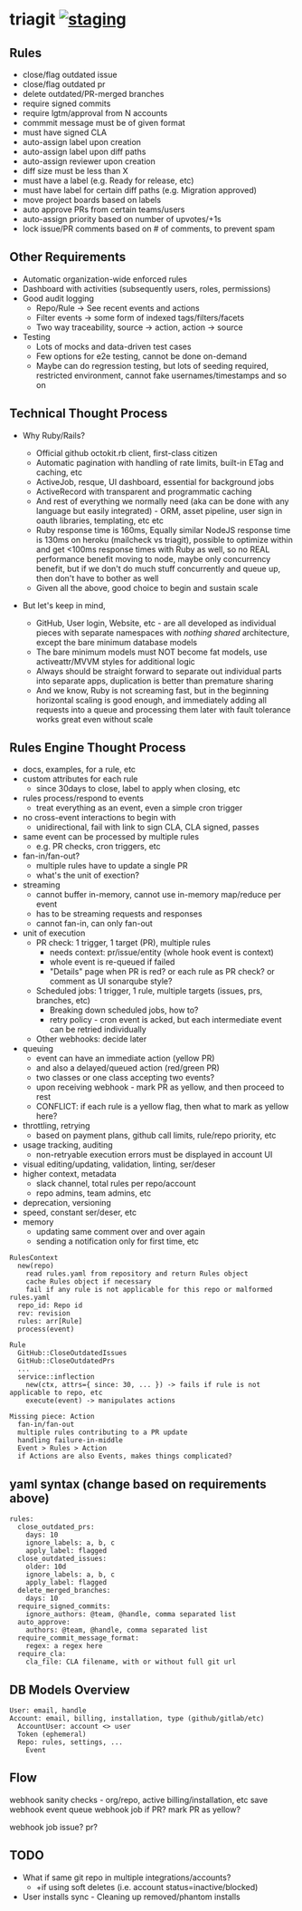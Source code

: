 # triagit [![staging](https://gitlab.com/triagit/triagit/badges/master/build.svg)](https://gitlab.com/triagit/triagit/commits/master)

## Rules

* close/flag outdated issue
* close/flag outdated pr
* delete outdated/PR-merged branches
* require signed commits
* require lgtm/approval from N accounts
* commmit message must be of given format
* must have signed CLA
* auto-assign label upon creation
* auto-assign label upon diff paths
* auto-assign reviewer upon creation
* diff size must be less than X
* must have a label (e.g. Ready for release, etc)
* must have label for certain diff paths (e.g. Migration approved)
* move project boards based on labels
* auto approve PRs from certain teams/users
* auto-assign priority based on number of upvotes/+1s
* lock issue/PR comments based on # of comments, to prevent spam

## Other Requirements

* Automatic organization-wide enforced rules
* Dashboard with activities (subsequently users, roles, permissions)
* Good audit logging
  * Repo/Rule -> See recent events and actions
  * Filter events -> some form of indexed tags/filters/facets
  * Two way traceability, source -> action, action -> source
* Testing
  * Lots of mocks and data-driven test cases
  * Few options for e2e testing, cannot be done on-demand
  * Maybe can do regression testing, but lots of seeding required, restricted environment, cannot fake usernames/timestamps and so on

## Technical Thought Process

* Why Ruby/Rails?
  - Official github octokit.rb client, first-class citizen
  - Automatic pagination with handling of rate limits, built-in ETag and caching, etc
  - ActiveJob, resque, UI dashboard, essential for background jobs
  - ActiveRecord with transparent and programmatic caching
  - And rest of everything we normally need (aka can be done with any language but easily integrated) - ORM, asset pipeline, user sign in oauth libraries, templating, etc etc
  - Ruby response time is 160ms, Equally similar NodeJS response time is 130ms on heroku (mailcheck vs triagit), possible to optimize within and get <100ms response times with Ruby as well, so no REAL performance benefit moving to node, maybe only concurrency benefit, but if we don't do much stuff concurrently and queue up, then don't have to bother as well
  - Given all the above, good choice to begin and sustain scale

* But let's keep in mind,
  - GitHub, User login, Website, etc - are all developed as individual pieces with separate namespaces with *nothing shared* architecture, except the bare minimum database models
  - The bare minimum models must NOT become fat models, use activeattr/MVVM styles for additional logic
  - Always should be straight forward to separate out individual parts into separate apps, duplication is better than premature sharing
  - And we know, Ruby is not screaming fast, but in the beginning horizontal scaling is good enough, and immediately adding all requests into a queue and processing them later with fault tolerance works great even without scale

## Rules Engine Thought Process

- docs, examples, for a rule, etc
- custom attributes for each rule
  - since 30days to close, label to apply when closing, etc
- rules process/respond to events
  - treat everything as an event, even a simple cron trigger
- no cross-event interactions to begin with
  - unidirectional, fail with link to sign CLA, CLA signed, passes
- same event can be processed by multiple rules
  - e.g. PR checks, cron triggers, etc
- fan-in/fan-out?
  - multiple rules have to update a single PR
  - what's the unit of exection?
- streaming
  - cannot buffer in-memory, cannot use in-memory map/reduce per event
  - has to be streaming requests and responses
  - cannot fan-in, can only fan-out
- unit of execution
  - PR check: 1 trigger, 1 target (PR), multiple rules
    - needs context: pr/issue/entity (whole hook event is context)
    - whole event is re-queued if failed
    - "Details" page when PR is red? or each rule as PR check? or comment as UI sonarqube style?
  - Scheduled jobs: 1 trigger, 1 rule, multiple targets (issues, prs, branches, etc)
    - Breaking down scheduled jobs, how to?
    - retry policy - cron event is acked, but each intermediate event can be retried individually
  - Other webhooks: decide later
- queuing
  - event can have an immediate action (yellow PR)
  - and also a delayed/queued action (red/green PR)
  - two classes or one class accepting two events?
  - upon receiving webhook - mark PR as yellow, and then proceed to rest
  - CONFLICT: if each rule is a yellow flag, then what to mark as yellow here?
- throttling, retrying
  - based on payment plans, github call limits, rule/repo priority, etc
- usage tracking, auditing
  - non-retryable execution errors must be displayed in account UI
- visual editing/updating, validation, linting, ser/deser
- higher context, metadata
  - slack channel, total rules per repo/account
  - repo admins, team admins, etc
- deprecation, versioning
- speed, constant ser/deser, etc
- memory
  - updating same comment over and over again
  - sending a notification only for first time, etc

```
RulesContext
  new(repo)
    read rules.yaml from repository and return Rules object
    cache Rules object if necessary
    fail if any rule is not applicable for this repo or malformed rules.yaml
  repo_id: Repo id
  rev: revision
  rules: arr[Rule]
  process(event)

Rule
  GitHub::CloseOutdatedIssues
  GitHub::CloseOutdatedPrs
  ...
  service::inflection
    new(ctx, attrs={ since: 30, ... }) -> fails if rule is not applicable to repo, etc
    execute(event) -> manipulates actions

Missing piece: Action
  fan-in/fan-out
  multiple rules contributing to a PR update
  handling failure-in-middle
  Event > Rules > Action
  if Actions are also Events, makes things complicated?
```

## yaml syntax (change based on requirements above)

```
rules:
  close_outdated_prs:
    days: 10
    ignore_labels: a, b, c
    apply_label: flagged
  close_outdated_issues:
    older: 10d
    ignore_labels: a, b, c
    apply_label: flagged
  delete_merged_branches:
    days: 10
  require_signed_commits:
    ignore_authors: @team, @handle, comma separated list
  auto_approve:
    authors: @team, @handle, comma separated list
  require_commit_message_format:
    regex: a regex here
  require_cla:
    cla_file: CLA filename, with or without full git url
```

## DB Models Overview

```
User: email, handle
Account: email, billing, installation, type (github/gitlab/etc)
  AccountUser: account <> user
  Token (ephemeral)
  Repo: rules, settings, ...
    Event
```

## Flow

webhook
  sanity checks - org/repo, active billing/installation, etc
  save webhook event
  queue webhook job
  if PR? mark PR as yellow?

webhook job
  issue? pr?



## TODO

* What if same git repo in multiple integrations/accounts?
  * +if using soft deletes (i.e. account status=inactive/blocked)
* User installs sync - Cleaning up removed/phantom installs
